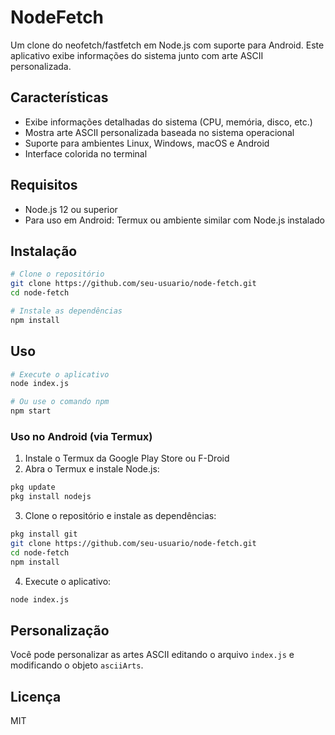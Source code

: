 # NodeFetch

Um clone do neofetch/fastfetch em Node.js com suporte para Android. Este aplicativo exibe informações do sistema junto com arte ASCII personalizada.

## Características

- Exibe informações detalhadas do sistema (CPU, memória, disco, etc.)
- Mostra arte ASCII personalizada baseada no sistema operacional
- Suporte para ambientes Linux, Windows, macOS e Android
- Interface colorida no terminal

## Requisitos

- Node.js 12 ou superior
- Para uso em Android: Termux ou ambiente similar com Node.js instalado

## Instalação

```bash
# Clone o repositório
git clone https://github.com/seu-usuario/node-fetch.git
cd node-fetch

# Instale as dependências
npm install
```

## Uso

```bash
# Execute o aplicativo
node index.js

# Ou use o comando npm
npm start
```

### Uso no Android (via Termux)

1. Instale o Termux da Google Play Store ou F-Droid
2. Abra o Termux e instale Node.js:

```bash
pkg update
pkg install nodejs
```

3. Clone o repositório e instale as dependências:

```bash
pkg install git
git clone https://github.com/seu-usuario/node-fetch.git
cd node-fetch
npm install
```

4. Execute o aplicativo:

```bash
node index.js
```

## Personalização

Você pode personalizar as artes ASCII editando o arquivo `index.js` e modificando o objeto `asciiArts`.

## Licença

MIT